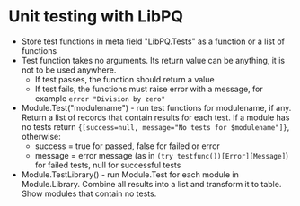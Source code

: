 # Unit testing with LibPQ

- Store test functions in meta field "LibPQ.Tests" as a function
  or a list of functions
- Test function takes no arguments. Its return value can be anything,
  it is not to be used anywhere.
    - If test passes, the function should return a value
    - If test fails, the functions must raise error with a message, for
      example `error "Division by zero"`
- Module.Test("modulename") - run test functions for modulename, if any.
  Return a list of records that contain results for each test.
  If a module has no tests return
  `{[success=null, message="No tests for $modulename"]}`, otherwise:
    - success = true for passed, false for failed or error
    - message = error message (as in `(try testfunc())[Error][Message]`) for failed
      tests, null for successful tests
- Module.TestLibrary() - run Module.Test for each module in Module.Library.
  Combine all results into a list and transform it to table. Show modules that
  contain no tests.

